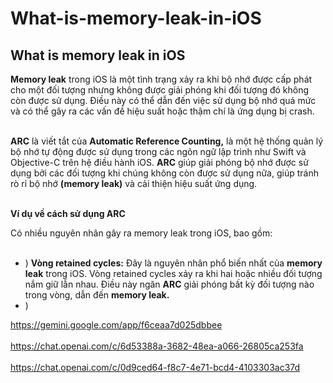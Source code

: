 # What-is-memory-leak-in-iOS
## What is memory leak in iOS

**Memory leak** trong iOS là một tình trạng xảy ra khi bộ nhớ được cấp phát cho một đối tượng nhưng không được giải phóng khi đối tượng đó không còn được sử dụng. Điều này có thể dẫn đến việc sử dụng bộ nhớ quá mức và có thể gây ra các vấn đề hiệu suất hoặc thậm chí là ứng dụng bị crash. <br><br>

**ARC** là viết tắt của **Automatic Reference Counting,** là một hệ thống quản lý bộ nhớ tự động được sử dụng trong các ngôn ngữ lập trình như Swift và Objective-C trên hệ điều hành iOS. **ARC** giúp giải phóng bộ nhớ được sử dụng bởi các đối tượng khi chúng không còn được sử dụng nữa, giúp tránh rò rỉ bộ nhớ **(memory leak)** và cải thiện hiệu suất ứng dụng.<br><br>

**Ví dụ về cách sử dụng ARC**

Có nhiều nguyên nhân gây ra memory leak trong iOS, bao gồm: <br><br>
+ ) **Vòng retained cycles:** Đây là nguyên nhân phổ biến nhất của **memory leak** trong iOS. Vòng retained cycles xảy ra khi hai hoặc nhiều đối tượng nắm giữ lẫn nhau. Điều này ngăn **ARC** giải phóng bất kỳ đối tượng nào trong vòng, dẫn đến **memory leak.**
+ )


https://gemini.google.com/app/f6ceaa7d025dbbee <br><br>
https://chat.openai.com/c/6d53388a-3682-48ea-a066-26805ca253fa <br><br>
https://chat.openai.com/c/0d9ced64-f8c7-4e71-bcd4-4103303ac37d <br><br>

